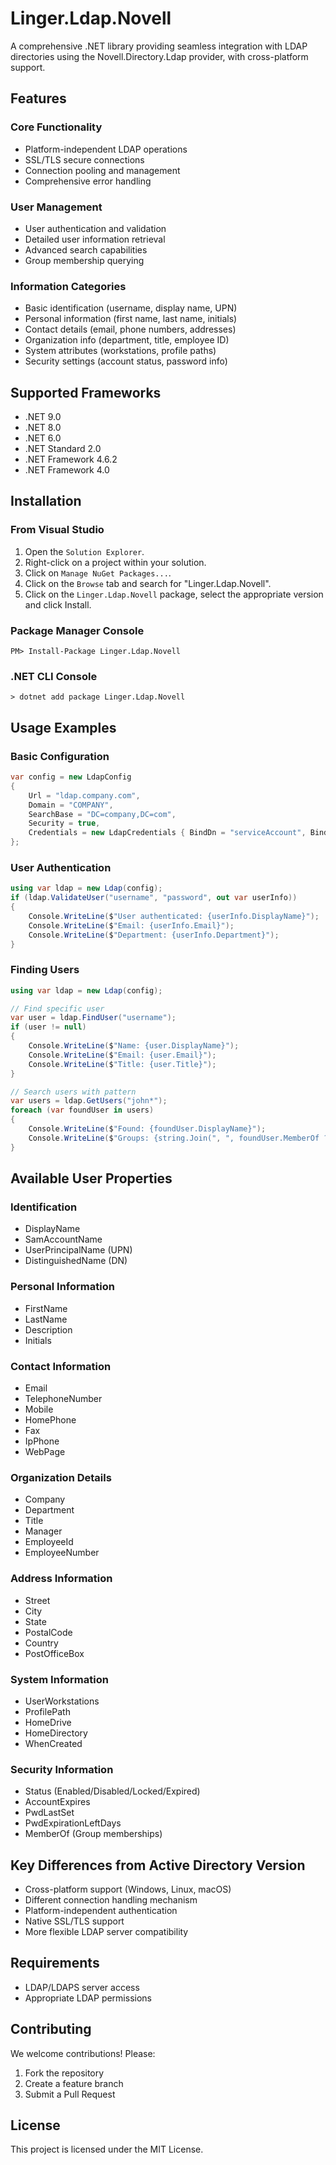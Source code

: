 ﻿# Linger.Ldap.Novell

A comprehensive .NET library providing seamless integration with LDAP directories using the Novell.Directory.Ldap provider, with cross-platform support.

## Features

### Core Functionality
- Platform-independent LDAP operations
- SSL/TLS secure connections
- Connection pooling and management
- Comprehensive error handling

### User Management
- User authentication and validation
- Detailed user information retrieval
- Advanced search capabilities
- Group membership querying

### Information Categories
- Basic identification (username, display name, UPN)
- Personal information (first name, last name, initials)
- Contact details (email, phone numbers, addresses)
- Organization info (department, title, employee ID)
- System attributes (workstations, profile paths)
- Security settings (account status, password info)

## Supported Frameworks

- .NET 9.0
- .NET 8.0
- .NET 6.0
- .NET Standard 2.0
- .NET Framework 4.6.2
- .NET Framework 4.0

## Installation
### From Visual Studio

1. Open the `Solution Explorer`.
2. Right-click on a project within your solution.
3. Click on `Manage NuGet Packages...`.
4. Click on the `Browse` tab and search for "Linger.Ldap.Novell".
5. Click on the `Linger.Ldap.Novell` package, select the appropriate version and click Install.

### Package Manager Console

```
PM> Install-Package Linger.Ldap.Novell
```

### .NET CLI Console

```
> dotnet add package Linger.Ldap.Novell
```

## Usage Examples

### Basic Configuration
```csharp
var config = new LdapConfig 
{ 
    Url = "ldap.company.com", 
    Domain = "COMPANY", 
    SearchBase = "DC=company,DC=com", 
    Security = true, 
    Credentials = new LdapCredentials { BindDn = "serviceAccount", BindCredentials = "password" } 
};
```

### User Authentication
```csharp
using var ldap = new Ldap(config); 
if (ldap.ValidateUser("username", "password", out var userInfo)) 
{
    Console.WriteLine($"User authenticated: {userInfo.DisplayName}"); 
    Console.WriteLine($"Email: {userInfo.Email}"); 
    Console.WriteLine($"Department: {userInfo.Department}"); 
}
```

### Finding Users
```csharp
using var ldap = new Ldap(config);

// Find specific user 
var user = ldap.FindUser("username"); 
if (user != null) 
{ 
    Console.WriteLine($"Name: {user.DisplayName}"); 
    Console.WriteLine($"Email: {user.Email}"); 
    Console.WriteLine($"Title: {user.Title}"); 
}

// Search users with pattern
var users = ldap.GetUsers("john*"); 
foreach (var foundUser in users) 
{ 
    Console.WriteLine($"Found: {foundUser.DisplayName}");
    Console.WriteLine($"Groups: {string.Join(", ", foundUser.MemberOf ?? Array.Empty())}"); 
}
```

## Available User Properties

### Identification
- DisplayName
- SamAccountName
- UserPrincipalName (UPN)
- DistinguishedName (DN)

### Personal Information
- FirstName
- LastName
- Description
- Initials

### Contact Information
- Email
- TelephoneNumber
- Mobile
- HomePhone
- Fax
- IpPhone
- WebPage

### Organization Details
- Company
- Department
- Title
- Manager
- EmployeeId
- EmployeeNumber

### Address Information
- Street
- City
- State
- PostalCode
- Country
- PostOfficeBox

### System Information
- UserWorkstations
- ProfilePath
- HomeDrive
- HomeDirectory
- WhenCreated

### Security Information
- Status (Enabled/Disabled/Locked/Expired)
- AccountExpires
- PwdLastSet
- PwdExpirationLeftDays
- MemberOf (Group memberships)

## Key Differences from Active Directory Version

- Cross-platform support (Windows, Linux, macOS)
- Different connection handling mechanism
- Platform-independent authentication
- Native SSL/TLS support
- More flexible LDAP server compatibility

## Requirements

- LDAP/LDAPS server access
- Appropriate LDAP permissions

## Contributing

We welcome contributions! Please:

1. Fork the repository
2. Create a feature branch
3. Submit a Pull Request

## License

This project is licensed under the MIT License.
